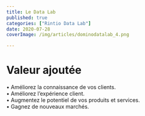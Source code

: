```yaml
---
title: Le Data Lab
published: true
categories: ["Rintio Data Lab"]
date: 2020-07-28
coverImage: /img/articles/dominodatalab_4.png

---
```


# Valeur ajoutée

• Améliorez la connaissance de vos clients.  
• Améliorez l’expérience client.  
• Augmentez le potentiel de vos produits et services.  
• Gagnez de nouveaux marchés.
